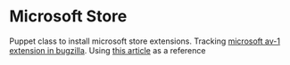 # Microsoft Store

Puppet class to install microsoft store extensions. Tracking [microsoft av-1 extension in bugzilla](https://bugzilla.mozilla.org/show_bug.cgi?id=1861501).
Using [this article](https://serverfault.com/questions/1018220/how-do-i-install-an-app-from-windows-store-using-powershell) as a reference

